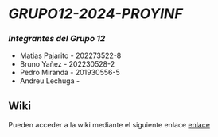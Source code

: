 # _GRUPO12-2024-PROYINF_

### *Integrantes del Grupo 12* ###
* Matias Pajarito - 202273522-8
* Bruno Yañez - 202230528-2
* Pedro Miranda - 201930556-5
* Andreu Lechuga - 

## Wiki

Pueden acceder a la wiki mediante el siguiente enlace [enlace](https://github.com/MatiasPajarito/GRUPO12-2024-PROYINF/wiki)


